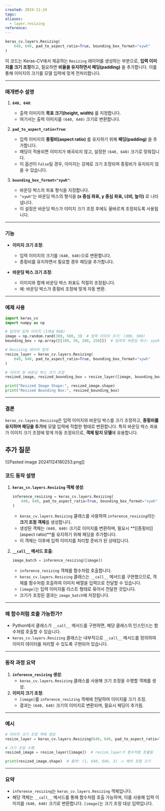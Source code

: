 ```yaml
---
created: 2024-11-24
tags: 
aliases:
  - layer.resizing
reference:
---
```

```python
keras_cv.layers.Resizing(
    640, 640, pad_to_aspect_ratio=True, bounding_box_format="xywh"
)
```

이 코드는 Keras-CV에서 제공하는 `Resizing` 레이어를 생성하는 부분으로, **입력 이미지를 크기 조정**하고, 필요하면 **비율을 유지하면서 패딩(padding)** 을 추가합니다. 이를 통해 이미지의 크기를 모델 입력에 맞게 전처리합니다.

---

### **매개변수 설명**

1. **`640, 640`**:
    
    - 출력 이미지의 **목표 크기(height, width)** 를 지정합니다.
    - 여기서는 출력 이미지를 `(640, 640)` 크기로 변환합니다.
2. **`pad_to_aspect_ratio=True`**:
    
    - 입력 이미지의 **종횡비(aspect ratio)** 를 유지하기 위해 **패딩(padding)** 을 추가합니다.
    - 패딩이 적용되면 이미지가 왜곡되지 않고, 설정한 `(640, 640)` 크기로 맞춰집니다.
    - 이 옵션이 `False`일 경우, 이미지는 강제로 크기 조정되며 종횡비가 유지되지 않을 수 있습니다.
3. **`bounding_box_format="xywh"`**:
    
    - 바운딩 박스의 좌표 형식을 지정합니다.
    - `"xywh"`는 바운딩 박스의 형식을 **(x 중심 좌표, y 중심 좌표, 너비, 높이)** 로 나타냅니다.
    - 이 설정은 바운딩 박스가 이미지 크기 조정 후에도 올바르게 조정되도록 사용됩니다.

---

### **기능**

- **이미지 크기 조정**:
    
    - 입력 이미지의 크기를 `(640, 640)`으로 변환합니다.
    - 종횡비를 유지하면서 필요할 경우 패딩을 추가합니다.
- **바운딩 박스 크기 조정**:
    
    - 이미지와 함께 바운딩 박스 좌표도 적절히 조정됩니다.
    - 예: 바운딩 박스가 종횡비 조정에 맞게 자동 변환.

---

### **예제 사용**

```python
import keras_cv
import numpy as np

# 임의의 입력 이미지 (3채널 RGB)
image = np.random.rand(300, 500, 3)  # 입력 이미지 크기: (300, 500)
bounding_box = np.array([[100, 50, 200, 150]])  # 임의의 바운딩 박스: xywh 형식

# Resizing 레이어 정의
resize_layer = keras_cv.layers.Resizing(
    640, 640, pad_to_aspect_ratio=True, bounding_box_format="xywh"
)

# 이미지 및 바운딩 박스 크기 조정
resized_image, resized_bounding_box = resize_layer([image, bounding_box])

print("Resized Image Shape:", resized_image.shape)
print("Resized Bounding Box:", resized_bounding_box)
```

---

### **결론**

`keras_cv.layers.Resizing`은 입력 이미지와 바운딩 박스를 크기 조정하고, **종횡비를 유지하며 패딩을 추가**해 모델 입력에 적합한 형태로 변환합니다. 특히 바운딩 박스 좌표가 이미지 크기 조정에 맞게 자동 조정되므로, **객체 탐지 모델**에 유용합니다.


## 추가 질문
![[Pasted image 20241124180253.png]]

### **코드 동작 설명**

1. **`keras_cv.layers.Resizing` 객체 생성**:
    
    ```python
    inference_resizing = keras_cv.layers.Resizing(
        640, 640, pad_to_aspect_ratio=True, bounding_box_format="xywh"
    )
    ```
    
    - `keras_cv.layers.Resizing` 클래스를 사용하여 `inference_resizing`라는 **크기 조정 객체**를 생성합니다.
    - 생성된 객체는 `(640, 640)` 크기로 이미지를 변환하며, 필요시 **[[종횡비]](aspect ratio)**를 유지하기 위해 패딩을 추가합니다.
    - 이 객체는 이후에 입력 이미지를 처리할 준비가 된 상태입니다.
2. **`__call__` 메서드 호출**:
    
    ```python
    image_batch = inference_resizing([image])
    ```
    
    - `inference_resizing` 객체를 함수처럼 호출합니다.
    - `keras_cv.layers.Resizing` 클래스는 `__call__` 메서드를 구현했으므로, 객체를 함수처럼 호출하여 이미지 배열을 입력으로 전달할 수 있습니다.
    - `[image]`는 입력 이미지를 리스트 형태로 묶어서 전달한 것입니다.
    - 크기가 조정된 결과는 `image_batch`에 저장됩니다.

---

### **왜 함수처럼 호출 가능한가?**

- Python에서 클래스가 `__call__` 메서드를 구현하면, 해당 클래스의 인스턴스는 함수처럼 호출할 수 있습니다.
- `keras_cv.layers.Resizing` 클래스는 내부적으로 `__call__` 메서드를 정의하여 이미지 데이터를 처리할 수 있도록 구현되어 있습니다.

---

### **동작 과정 요약**

1. **`inference_resizing` 생성**:
    - `keras_cv.layers.Resizing` 클래스를 사용해 크기 조정을 수행할 객체를 생성.
2. **이미지 크기 조정**:
    - `[image]`를 `inference_resizing` 객체에 전달하여 이미지를 크기 조정.
    - 결과는 `(640, 640)` 크기의 이미지로 변환되며, 필요시 패딩이 추가됨.

---

### **예시**

```python
# 이미지 크기 조정 객체 생성
resize_layer = keras_cv.layers.Resizing(640, 640, pad_to_aspect_ratio=True)

# 크기 조정 수행
resized_image = resize_layer([image])  # resize_layer가 함수처럼 호출됨

print(resized_image.shape)  # 출력: (1, 640, 640, 3) -> 배치 포함 크기
```

---

### **요약**

- `inference_resizing`는 `keras_cv.layers.Resizing` 객체입니다.
- 해당 객체는 `__call__` 메서드를 통해 함수처럼 호출 가능하며, 이를 사용해 입력 이미지를 `(640, 640)` 크기로 변환합니다. `[image]`는 크기 조정 대상 입력입니다.